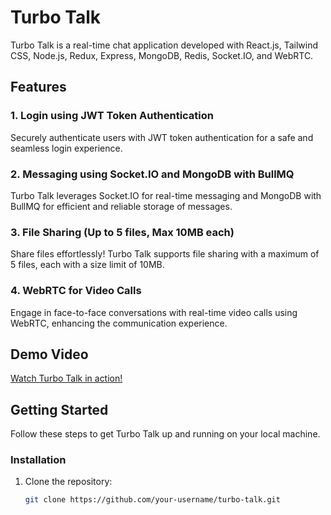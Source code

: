 # Turbo Talk

Turbo Talk is a real-time chat application developed with React.js, Tailwind CSS, Node.js, Redux, Express, MongoDB, Redis, Socket.IO, and WebRTC.

## Features

### 1. Login using JWT Token Authentication

Securely authenticate users with JWT token authentication for a safe and seamless login experience.

### 2. Messaging using Socket.IO and MongoDB with BullMQ

Turbo Talk leverages Socket.IO for real-time messaging and MongoDB with BullMQ for efficient and reliable storage of messages.

### 3. File Sharing (Up to 5 files, Max 10MB each)

Share files effortlessly! Turbo Talk supports file sharing with a maximum of 5 files, each with a size limit of 10MB.

### 4. WebRTC for Video Calls

Engage in face-to-face conversations with real-time video calls using WebRTC, enhancing the communication experience.

## Demo Video

[Watch Turbo Talk in action!]([Link_to_Your_Demo_Video](https://drive.google.com/file/d/1p0dtl1_aXK1AfCdrk6TrkT6CjcUAHTuy/view?usp=sharing))

## Getting Started

Follow these steps to get Turbo Talk up and running on your local machine.

### Installation

1. Clone the repository:
   ```bash
   git clone https://github.com/your-username/turbo-talk.git
